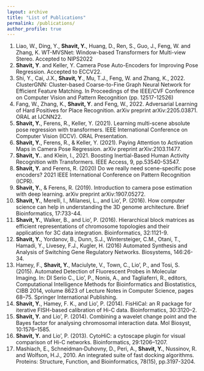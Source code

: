```yaml
---
layout: archive
title: "List of Publications"
permalink: /publications/
author_profile: true
---
```

1. Liao, W., Ding, Y., **Shavit, Y.**, Huang, D., Ren, S., Guo, J., Feng, W. and Zhang, K. WT-MVSNet: Window-based Transformers for Multi-view Stereo. Accepted to NIPS2022 
2. **Shavit, Y**. and Keller, Y. Camera Pose Auto-Encoders for Improving Pose Regression. Accepted to ECCV22.
3. Shi, Y., Cai, J.X., **Shavit, Y**., Mu, T.J., Feng, W. and Zhang, K., 2022. ClusterGNN: Cluster-based Coarse-to-Fine Graph Neural Network for Efficient Feature Matching. In Proceedings of the IEEE/CVF Conference on Computer Vision and Pattern Recognition (pp. 12517-12526)
4. Fang, W., Zhang, K., **Shavit, Y**. and Feng, W., 2022. Adversarial Learning of Hard Positives for Place Recognition. arXiv preprint arXiv:2205.03871. ORAL at IJCNN22.
5. **Shavit, Y.**, Ferens, R., Keller, Y. (2021). Learning multi-scene absolute pose regression with transformers. IEEE International Conference on Computer Vision (ICCV). ORAL Presentation.
6. **Shavit, Y.**, Ferens, R., & Keller, Y. (2021). Paying Attention to Activation Maps in Camera Pose Regression. arXiv preprint arXiv:2103.11477. 
7. **Shavit, Y.**. and Klein, I., 2021. Boosting Inertial-Based Human Activity Recognition with Transformers. IEEE Access, 9, pp.53540-53547.
8. **Shavit, Y.** and Ferens, R. (2020) Do we really need scene-specific pose encoders? 2021 IEEE International Conference on Pattern Recognition (ICPR).
9. **Shavit, Y.**, & Ferens, R. (2019). Introduction to camera pose estimation with deep learning. arXiv preprint arXiv:1907.05272.
10. **Shavit, Y.**, Merelli, I., Milanesi, L., and Lio’, P. (2016). How computer science can help in understanding the 3D genome architecture. Brief Bioinformatics, 17:733-44.
11. **Shavit, Y.**, Walker, B., and Lio’, P. (2016). Hierarchical block matrices as efficient representations of chromosome topologies and their application for 3C data integration. Bioinformatics, 32:1121-9. 
12. **Shavit, Y.**, Yordanov, B., Dunn, S.J., Wintersteiger, C.M., Otani, T.,  Hamadi, Y., Livesey, F.J., Kugler, H. (2016) Automated Synthesis and Analysis of Switching Gene Regulatory Networks. Biosystems, 146:26-34.
13. Hamey, F., **Shavit, Y.**, Maciulyte, V., Town, C., Lio’, P., and Tosi, S. (2015). Automated Detection of Fluorescent Probes in Molecular Imaging. In: DI Serio C., Lio’, P., Nonis, A., and Tagliaferri, R., editors, Computational Intelligence Methods for Bioinformatics and Biostatistics, CIBB 2014, volume 8623 of Lecture Notes in Computer Science, pages 68–75. Springer International Publishing.
14. **Shavit, Y.**, Hamey, F. K., and Lio’, P. (2014). FisHiCal: an R package for iterative FISH-based calibration of Hi-C data. Bioinformatics, 30:3120–2.
15. **Shavit, Y.** and Lio’, P. (2014). Combining a wavelet change point and the Bayes factor for analysing chromosomal interaction data. Mol Biosyst, 10:1576–1585.
16. **Shavit, Y.** and Lio’, P. (2013). CytoHiC: a cytoscape plugin for visual comparison of Hi-C networks. Bioinformatics, 29:1206–1207.
17. Mashiach, E., Schneidman‐Duhovny, D., Peri, A., **Shavit, Y.**, Nussinov, R. and Wolfson, H.J., 2010. An integrated suite of fast docking algorithms. Proteins: Structure, Function, and Bioinformatics, 78(15), pp.3197-3204.
